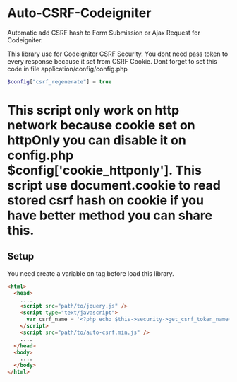 # Auto-CSRF-Codeigniter
Automatic add CSRF hash to Form Submission or Ajax Request for Codeigniter.

This library use for Codeigniter CSRF Security. You dont need pass token to every response because it set from CSRF Cookie. Dont forget to set this code in file application/config/config.php
```php
$config["csrf_regenerate"] = true
```
# This script only work on http network because cookie set on httpOnly you can disable it on config.php $config['cookie_httponly']. This script use document.cookie to read stored csrf hash on cookie if you have better method you can share this.

## Setup
You need create a variable on <head> tag before load this library.
```html
<html>
  <head>
    ....
    <script src="path/to/jquery.js" />
    <script type="text/javascript">
      var csrf_name = '<?php echo $this->security->get_csrf_token_name(); ?>';
    </script>
    <script src="path/to/auto-csrf.min.js" />
    ....
  </head>
  <body>
    ....
  </body>
</html>
```
  
